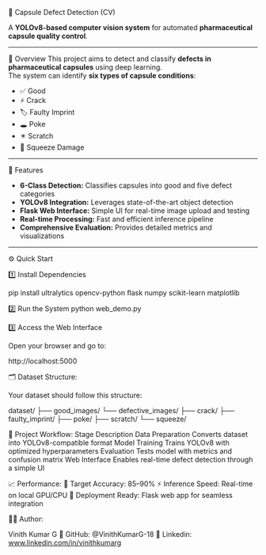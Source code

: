 💊 Capsule Defect Detection (CV)

A **YOLOv8-based computer vision system** for automated **pharmaceutical capsule quality control**.

---

🧠 Overview
This project aims to detect and classify **defects in pharmaceutical capsules** using deep learning.  
The system can identify **six types of capsule conditions**:
- ✅ Good
- ⚡ Crack
- 🏷️ Faulty Imprint
- 🕳️ Poke
- ✴️ Scratch
- 💢 Squeeze Damage

---

🚀 Features
- **6-Class Detection:** Classifies capsules into good and five defect categories  
- **YOLOv8 Integration:** Leverages state-of-the-art object detection  
- **Flask Web Interface:** Simple UI for real-time image upload and testing  
- **Real-time Processing:** Fast and efficient inference pipeline  
- **Comprehensive Evaluation:** Provides detailed metrics and visualizations  

---

⚙️ Quick Start

1️⃣ Install Dependencies

pip install ultralytics opencv-python flask numpy scikit-learn matplotlib


2️⃣ Run the System
python web_demo.py

3️⃣ Access the Web Interface

Open your browser and go to:

http://localhost:5000

🗂️ Dataset Structure:

Your dataset should follow this structure:

dataset/
├── good_images/
└── defective_images/
    ├── crack/
    ├── faulty_imprint/
    ├── poke/
    ├── scratch/
    └── squeeze/

🧩 Project Workflow:
Stage	Description
Data Preparation	Converts dataset into YOLOv8-compatible format
Model Training	Trains YOLOv8 with optimized hyperparameters
Evaluation	Tests model with metrics and confusion matrix
Web Interface	Enables real-time defect detection through a simple UI

📈 Performance:
🎯 Target Accuracy: 85–90%
⚡ Inference Speed: Real-time on local GPU/CPU
🧩 Deployment Ready: Flask web app for seamless integration

🧑‍💻 Author:

Vinith Kumar G
📎 GitHub: @VinithKumarG-18
📎 Linkedin: www.linkedin.com/in/vinithkumarg
